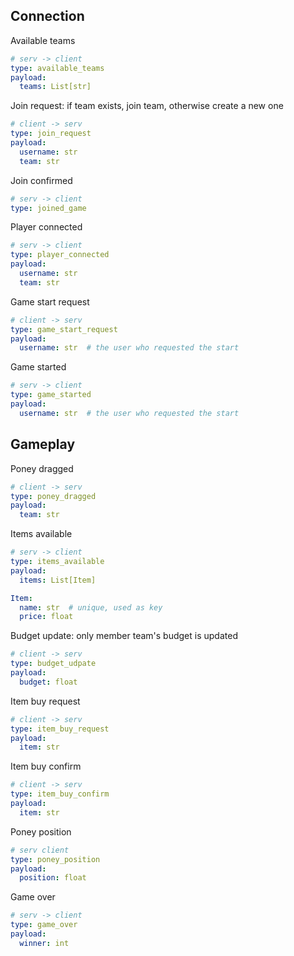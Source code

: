 ## Connection

Available teams
```yaml
# serv -> client
type: available_teams
payload:
  teams: List[str]
```

Join request: if team exists, join team, otherwise create a new one
```yaml
# client -> serv
type: join_request
payload:
  username: str
  team: str
```

Join confirmed
```yaml
# serv -> client
type: joined_game
```

Player connected
```yaml
# serv -> client
type: player_connected
payload:
  username: str
  team: str
```

Game start request
```yaml
# client -> serv
type: game_start_request
payload:
  username: str  # the user who requested the start
```

Game started
```yaml
# serv -> client
type: game_started
payload:
  username: str  # the user who requested the start
```


## Gameplay

Poney dragged
```yaml
# client -> serv
type: poney_dragged
payload:
  team: str
```

Items available
```yaml
# serv -> client
type: items_available
payload:
  items: List[Item]

Item:
  name: str  # unique, used as key
  price: float
```

Budget update: only member team's budget is updated
```yaml
# client -> serv
type: budget_udpate
payload:
  budget: float
```

Item buy request
```yaml
# client -> serv
type: item_buy_request
payload:
  item: str
```

Item buy confirm
```yaml
# client -> serv
type: item_buy_confirm
payload:
  item: str
```

Poney position
```yaml
# serv client
type: poney_position
payload:
  position: float
```

Game over
```yaml
# serv -> client
type: game_over
payload:
  winner: int
```
